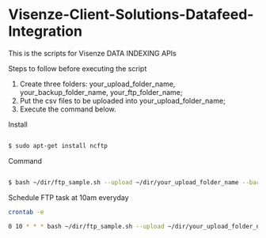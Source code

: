 # Visenze-Client-Solutions-Datafeed-Integration
This is the scripts for Visenze DATA INDEXING APIs

Steps to follow before executing the script
1. Create three folders: your_upload_folder_name, your_backup_folder_name, your_ftp_folder_name;
2. Put the csv files to be uploaded into your_upload_folder_name;
3. Execute the command below. 

Install 
```bash

$ sudo apt-get install ncftp

```

Command
```bash

$ bash ~/dir/ftp_sample.sh --upload ~/dir/your_upload_folder_name --backup ~/dir/your_backup_folder_name --ftp ~/dir/your_ftp_folder_name --username XXX --password XXX --ftp_address XXX 

```

Schedule FTP task at 10am everyday 
```bash
crontab -e
```
```bash
0 10 * * * bash ~/dir/ftp_sample.sh --upload ~/dir/your_upload_folder_name --backup ~/dir/your_backup_folder_name --ftp ~/dir/your_ftp_folder_name --username XXX --password XXX --ftp_address XXX 
```
